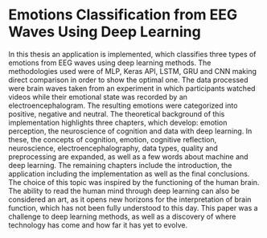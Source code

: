 # Emotions Classification from EEG Waves Using Deep Learning
In this thesis an application is implemented, which classifies three types of emotions from EEG waves using deep learning methods. 
The methodologies used were of MLP, Keras API, LSTM, GRU and CNN making direct comparison in order to show the optimal one. The data 
processed were brain waves taken from an experiment in which participants watched videos while their emotional state was recorded by 
an electroencephalogram. The resulting emotions were categorized into positive, negative and neutral. The theoretical background of 
this implementation highlights three chapters, which develop: emotion perception, the neuroscience of cognition and data with deep 
learning. In these, the concepts of cognition, emotion, cognitive reflection, neuroscience, electroencephalography, data types, quality 
and preprocessing are expanded, as well as a few words about machine and deep learning. The remaining chapters include the introduction, 
the application including the implementation as well as the final conclusions. The choice of this topic was inspired by the functioning 
of the human brain. The ability to read the human mind through deep learning can also be considered an art, as it opens new horizons for 
the interpretation of brain function, which has not been fully understood to this day. This paper was a challenge to deep learning methods,
as well as a discovery of where technology has come and how far it has yet to evolve.
